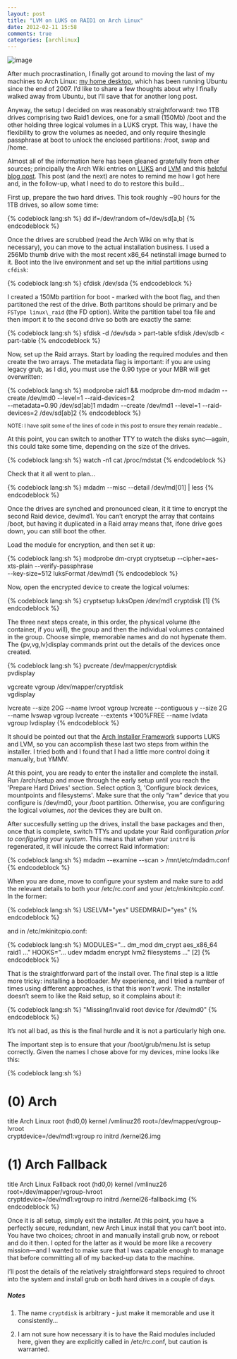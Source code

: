 ```yaml
---
layout: post
title: "LVM on LUKS on RAID1 on Arch Linux"
date: 2012-02-11 15:58
comments: true
categories: [archlinux]
---
```

![image](http://dl.dropbox.com/u/261312/Blog-images/lvm-luks-raid.png)

After much procrastination, I finally got around to moving the last of
my machines to Arch Linux: 
[my home desktop](http://jasonwryan.com/blog/2010/10/04/the-setup/ "The Setup post"),
which has been running Ubuntu since the end of 2007. I’d like to share a
few thoughts about why I finally walked away from Ubuntu, but I’ll save
that for another long post.

Anyway, the setup I decided on was reasonably straightforward: two 1TB
drives comprising two Raid1 devices, one for a small (150Mb) 
<span class="file">/boot</span> and the other holding three logical volumes 
in a LUKS crypt. This way, I have the flexibility to grow the volumes as 
needed, and only require thesingle passphrase at boot to unlock the 
enclosed partitions: <span class="file">/root</span>, <span class="file">swap</span>
and <span class="file">/home</span>.

Almost all of the information here has been gleaned gratefully from
other sources; principally the Arch Wiki entries on
[LUKS](https://wiki.archlinux.org/index.php/LUKS "Arch wiki entry") and
[LVM](https://wiki.archlinux.org/index.php/Lvm "Arch LVM article") and
this [helpful blog post](http://www.pindarsign.de/webblog/?p=767 "Blog post on LUKS and LVM").
This post (and the next) are notes to remind me how I got here and, in
the follow-up, what I need to do to restore this build…

First up, prepare the two hard drives. This took roughly ~90 hours for
the 1TB drives, so allow some time:

{% codeblock lang:sh %}
dd if=/dev/random of=/dev/sd[a,b]
{% endcodeblock %}

Once the drives are scrubbed (read the Arch Wiki on why that is
necessary), you can move to the actual installation business. I used a
256Mb thumb drive with the most recent x86\_64 netinstall image burned
to it. Boot into the live environment and set up the initial partitions
using `cfdisk`:

{% codeblock lang:sh %}
cfdisk /dev/sda
{% endcodeblock %}

I created a 150Mb partition for <span class="file">boot</span> - marked 
with the boot flag, and then partitoned the rest of the drive. Both partitons 
should be primary and be `FSType linux\_raid` (the FD option). Write the 
partition tabel toa file and then import it to the second drive so both are exactly the
same:

{% codeblock lang:sh %}
sfdisk -d /dev/sda > part-table
sfdisk /dev/sdb < part-table
{% endcodeblock %}

Now, set up the Raid arrays. Start by loading the required modules and
then create the two arrays. The metadata flag is important: if you are
using legacy grub, as I did, you must use the 0.90 type or your MBR will
get overwritten:

{% codeblock lang:sh %}
modprobe raid1 && modprobe dm-mod
mdadm --create /dev/md0 --level=1 --raid-devices=2 \
    --metadata=0.90 /dev/sd[ab]1
mdadm --create /dev/md1 --level=1 --raid-devices=2 /dev/sd[ab]2
{% endcodeblock %}

<sup>NOTE: I have split some of the lines of code in this post to ensure they remain readable…</sup>

At this point, you can switch to another TTY to watch the disks
sync—again, this could take some time, depending on the size of the
drives.

{% codeblock lang:sh %}
watch -n1 cat /proc/mdstat
{% endcodeblock %}

Check that it all went to plan…

{% codeblock lang:sh %}
mdadm --misc --detail /dev/md[01] | less
{% endcodeblock %}

Once the drives are synched and pronounced clean, it it time to encrypt
the second Raid device, <span class="file">dev/md1</span>. You can’t encrypt 
the array that contains <span class="file">/boot</span>, 
but having it duplicated in a Raid array means that, ifone drive goes down, 
you can still boot the other.

Load the module for encryption, and then set it up:

{% codeblock lang:sh %}
modprobe dm-crypt
cryptsetup --cipher=aes-xts-plain --verify-passphrase \
    --key-size=512 luksFormat /dev/md1
{% endcodeblock %}

Now, open the encrypted device to create the logical volumes:

{% codeblock lang:sh %}
cryptsetup luksOpen /dev/md1 cryptdisk   [1]
{% endcodeblock %}

The three next steps create, in this order, the physical volume (the
container, if you will), the group and then the individual volumes
contained in the group. Choose simple, memorable names and do not
hypenate them. The {pv,vg,lv}display commands print out the details of
the devices once created.

{% codeblock lang:sh %}
pvcreate /dev/mapper/cryptdisk  
pvdisplay

vgcreate vgroup /dev/mapper/cryptdisk  
vgdisplay

lvcreate --size 20G --name lvroot vgroup
lvcreate --contiguous y --size 2G --name lvswap vgroup 
lvcreate --extents +100%FREE --name lvdata vgroup 
lvdisplay
{% endcodeblock %}

It should be pointed out that the 
[Arch Installer Framework](https://github.com/Dieterbe/aif "AIF on Github") supports
LUKS and LVM, so you can accomplish these last two steps from within the
installer. I tried both and I found that I had a little more control
doing it manually, but YMMV.

At this point, you are ready to enter the installer and complete the
install. Run /arch/setup and move through the early setup until you
reach the 'Prepare Hard Drives' section. Select option 3, 'Configure block
devices, mountpoints and filesystems'. Make sure that the only “raw”
device that you configure is <span class="file">/dev/md0</span>, your 
<span class="file">/boot</span> partition. Otherwise,
you are configuring the logical volumes, *not* the devices they are
built on.

After succesfully setting up the drives, install the base packages and
then, once that is complete, switch TTYs and update your Raid
configuration *prior to configuring your system*. This means that when
your `initrd` is regenerated, it will inlcude the correct Raid
information:

{% codeblock lang:sh %}
mdadm --examine --scan > /mnt/etc/mdadm.conf
{% endcodeblock %}

When you are done, move to configure your system and make sure to add
the relevant details to both your <span class="file">/etc/rc.conf</span> and your
<span class="file">/etc/mkinitcpio.conf</span>. In the former:

{% codeblock lang:sh %}
USELVM="yes"
USEDMRAID="yes"
{% endcodeblock %}

and in /etc/mkinitcpio.conf:

{% codeblock lang:sh %}
MODULES="... dm_mod dm_crypt aes_x86_64 raid1 ..."
HOOKS="... udev mdadm encrypt lvm2 filesystems ..."  [2]
{% endcodeblock %}

That is the straightforward part of the install over. The final step is
a little more tricky: installing a bootloader. My experience, and I
tried a number of times using different approaches, is that this *won’t
work*. The installer doesn’t seem to like the Raid setup, so it
complains about it:

{% codeblock lang:sh %}
"Missing/Invalid root device for /dev/md0"
{% endcodeblock %}

It’s not all bad, as this is the final hurdle and it is not a
particularly high one.

The important step is to ensure that your <span class="file">/boot/grub/menu.lst</span> is setup
correctly. Given the names I chose above for my devices, mine looks like
this:

{% codeblock lang:sh %}
# (0) Arch
title  Arch Linux
root   (hd0,0)
kernel /vmlinuz26 root=/dev/mapper/vgroup-lvroot \
cryptdevice=/dev/md1:vgroup ro
initrd /kernel26.img

# (1) Arch Fallback
title  Arch Linux Fallback
root   (hd0,0)
kernel /vmlinuz26 root=/dev/mapper/vgroup-lvroot \
cryptdevice=/dev/md1:vgroup ro
initrd /kernel26-fallback.img
{% endcodeblock %}

Once it is all setup, simply exit the installer. At this point, you have
a perfectly secure, redundant, new Arch Linux install that you can’t
boot into. You have two choices; chroot in and manually install grub
now, or reboot and do it then. I opted for the latter as it would be
more like a recovery mission—and I wanted to make sure that I was
capable enough to manage that before committing all of my backed-up data
to the machine.

I’ll post the details of the relatively straightforward steps required
to chroot into the system and install grub on both hard drives in a
couple of days.

##### Notes
1. The name `cryptdisk` is arbitrary - just make it memorable and use it
consistently…

2. I am not sure how necessary it is to have the Raid modules included
here, given they are explicitly called in <span class="file">/etc/rc.conf</span>, but caution is
warranted.
